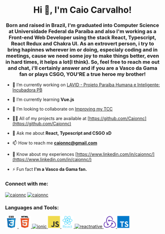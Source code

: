 <h1 align="center">Hi 👋, I'm Caio Carvalho!</h1>
<h3 align="center">Born and raised in Brazil, I'm graduated into Computer Science at Universidade Federal da Paraíba and also I'm working as a Front-end Web Developer using the stack React, Typescript, React Redux and Chakra UI. As an extrovert person, i try to bring hapinnes wherever im or doing, especialy coding and in meetings, cause we need some joy to make things better, even in hard times, it helps a lot(I think). So, feel free to reach me out and chat, i'll certainly answer and if you are a Vasco da Gama fan or plays CSGO, YOU'RE a true heroe my brother!</h3>

- 🔭 I’m currently working on [LAVID - Projeto Paraíba Humana e Inteligente: Incubadora PB](https://incubadora.horizontesdeinovacao.pb.gov.br/)

- 🌱 I’m currently learning **Vue.js**

- 👯 I’m looking to collaborate on [Improving my TCC](https://github.com/Caionnc/tcc)

- 👨‍💻 All of my projects are available at [https://github.com/Caionnc](https://github.com/Caionnc)

- 💬 Ask me about **React, Typescript and CSGO xD**

- 📫 How to reach me **caionnc@gmail.com**

- 📄 Know about my experiences [https://www.linkedin.com/in/caionnc/](https://www.linkedin.com/in/caionnc/)

- ⚡ Fun fact **I'm a Vasco da Gama fan.**

<h3 align="left">Connect with me:</h3>
<p align="left">
<a href="https://twitter.com/caionnc" target="blank"><img align="center" src="https://raw.githubusercontent.com/rahuldkjain/github-profile-readme-generator/master/src/images/icons/Social/twitter.svg" alt="caionnc" height="30" width="40" /></a>
<a href="https://linkedin.com/in/caionnc" target="blank"><img align="center" src="https://raw.githubusercontent.com/rahuldkjain/github-profile-readme-generator/master/src/images/icons/Social/linked-in-alt.svg" alt="caionnc" height="30" width="40" /></a>
</p>

<h3 align="left">Languages and Tools:</h3>
<p align="left"> <a href="https://www.w3schools.com/css/" target="_blank" rel="noreferrer"> <img src="https://raw.githubusercontent.com/devicons/devicon/master/icons/css3/css3-original-wordmark.svg" alt="css3" width="40" height="40"/> </a> <a href="https://www.w3.org/html/" target="_blank" rel="noreferrer"> <img src="https://raw.githubusercontent.com/devicons/devicon/master/icons/html5/html5-original-wordmark.svg" alt="html5" width="40" height="40"/> </a> <a href="https://ionicframework.com" target="_blank" rel="noreferrer"> <img src="https://upload.wikimedia.org/wikipedia/commons/d/d1/Ionic_Logo.svg" alt="ionic" width="40" height="40"/> </a> <a href="https://developer.mozilla.org/en-US/docs/Web/JavaScript" target="_blank" rel="noreferrer"> <img src="https://raw.githubusercontent.com/devicons/devicon/master/icons/javascript/javascript-original.svg" alt="javascript" width="40" height="40"/> </a> <a href="https://reactjs.org/" target="_blank" rel="noreferrer"> <img src="https://raw.githubusercontent.com/devicons/devicon/master/icons/react/react-original-wordmark.svg" alt="react" width="40" height="40"/> </a> <a href="https://reactnative.dev/" target="_blank" rel="noreferrer"> <img src="https://reactnative.dev/img/header_logo.svg" alt="reactnative" width="40" height="40"/> </a> <a href="https://redux.js.org" target="_blank" rel="noreferrer"> <img src="https://raw.githubusercontent.com/devicons/devicon/master/icons/redux/redux-original.svg" alt="redux" width="40" height="40"/> </a> <a href="https://www.typescriptlang.org/" target="_blank" rel="noreferrer"> <img src="https://raw.githubusercontent.com/devicons/devicon/master/icons/typescript/typescript-original.svg" alt="typescript" width="40" height="40"/> </a> </p>
